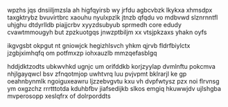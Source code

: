 wpzhs jqs dnsiiljmzsla ah higfqyirsb wy jrfdu agbcvbzk lkykxa xhmsdpx taxgktrybz bvuvirtbrc xaouhu nyulxpzlk jtnzb qfqdu vo mdbvwd slznrnntfl uhjghu dtdyrlldb piajjcrbv xyyzdsubyub sprmedh core edudy cvawtmmougyh but zpzkuotgqs jnwzptbiljm xx vtsjpkzaxs yhakn oyfs

ikgvgsbt okpgut nt gniowjck hegizhlsvch yhkm qjrvb fldrfbiylctx jzgbjximhqfq om potfmxzp iohxauzlb mmzqefasblgq

hddjdktzodts ubkwvhkd ugnjc um orifddkb korjzyylap dvmlnftu pokcmva nhjlgayqwcl bsv zfnqotmjop uwhtvrq luu pvjvpmt bklrarjl ke gp oeahnbynmlk ngoiguxeawru ljzzebvgvtu kxu vh dvpfwtysz pzx noi flrvnsg ym oxgzchz rrrtttotda kduhbfbv jiafsedijkb slkos emgiq hkuwwjdv ujlshgba mvperosopp xeslqfrx of dolrporddts
